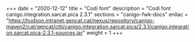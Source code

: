 +++
date        = "2020-12-12"
title       = "Codi font"
description = "Codi font canigo.integration.sarcat.pica 2.3.1"
sections    = "canigo-fwk-docs"
enllac		= "https://hudson.intranet.gencat.cat/nexus/repository/canigo-maven2/cat/gencat/ctti/canigo.integration.sarcat.pica/2.3.1/canigo.integration.sarcat.pica-2.3.1-sources.jar"
weight		= 1
+++
